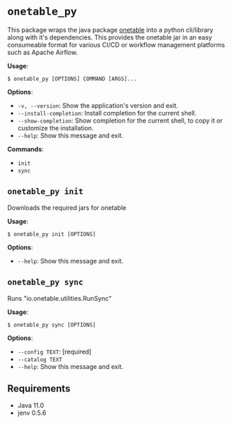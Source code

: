 # `onetable_py`
This package wraps the java package [onetable](https://onetable.dev) into a python cli/library along with it's dependencies. This provides the onetable jar in an easy consumeable format for various CI/CD or workflow management platforms such as Apache Airflow.

**Usage**:

```console
$ onetable_py [OPTIONS] COMMAND [ARGS]...
```

**Options**:

* `-v, --version`: Show the application's version and exit.
* `--install-completion`: Install completion for the current shell.
* `--show-completion`: Show completion for the current shell, to copy it or customize the installation.
* `--help`: Show this message and exit.

**Commands**:

* `init`
* `sync`

## `onetable_py init`
Downloads the required jars for onetable

**Usage**:

```console
$ onetable_py init [OPTIONS]
```

**Options**:

* `--help`: Show this message and exit.

## `onetable_py sync`
Runs "io.onetable.utilities.RunSync"

**Usage**:

```console
$ onetable_py sync [OPTIONS]
```

**Options**:

* `--config TEXT`: [required]
* `--catalog TEXT`
* `--help`: Show this message and exit.

## Requirements

* Java 11.0
* jenv 0.5.6
